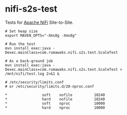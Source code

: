 # nifi-s2s-test
Tests for [Apache NiFi](https://nifi.apache.org/) Site-to-Site.

```
# Set heap size
export MAVEN_OPTS="-Xms8g -Xmx8g"

# Run the test
mvn install exec:java -Dexec.mainClass=com.rumawaks.nifi.s2s.test.ScaleTest

# As a back-ground job
mvn install exec:java -Dexec.mainClass=com.rumawaks.nifi.s2s.test.ScaleTest > /mnt/nifi/test.log 2>&1 &
```

```
# /etc/security/limits.conf
# or /etc/security/limits.d/20-nproc.conf

*                soft    nofile          10240
*                hard    nofile          10240
*                soft    nproc           10000
*                hard    nproc           10000
```

